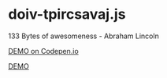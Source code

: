 doiv-tpircsavaj.js
==================

133 Bytes of awesomeness - Abraham Lincoln



[DEMO on Codepen.io](http://codepen.io/LukyVj/full/nfvCx)

[DEMO](http://bullgit.github.io/doiv-tpircsavaj.js)
